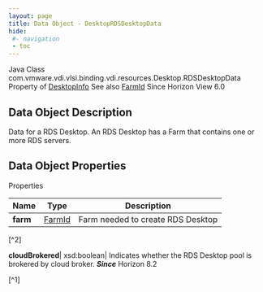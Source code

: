 ```yaml
---
layout: page
title: Data Object - DesktopRDSDesktopData
hide:
 #- navigation
 - toc
---
```






Java Class
    com.vmware.vdi.vlsi.binding.vdi.resources.Desktop.RDSDesktopData
Property of
     [DesktopInfo](vdi.resources.Desktop.DesktopInfo.md#field_detail)
See also
     [FarmId](vdi.entity.FarmId.md)
Since 
    Horizon View 6.0

## Data Object Description 

Data for a RDS Desktop. An RDS Desktop has a Farm that contains one or more RDS servers. 

## Data Object Properties

Properties

Name |  Type |  Description   
---|---|---  
**farm**| [FarmId](vdi.entity.FarmId.md)|  Farm needed to create RDS Desktop   


[^2]

  
**cloudBrokered**|  xsd:boolean|  Indicates whether the RDS Desktop pool is brokered by cloud broker.  **_Since_** Horizon 8.2  


[^1]

  
  

  

